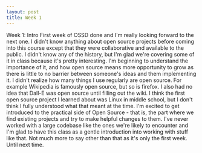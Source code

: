 ```yaml
---
layout: post
title: Week 1
---
```


Week 1: Intro
First week of OSSD done and I'm really looking forward to the next one. I didn't know anything about open source projects before coming into this course except that they were collaborative and available to the public. I didn't know any of the history, but I'm glad we're covering some of it in class because it's pretty interesting. I'm beginning to understand the importance of it, and how open source means more opportunity to grow as there is little to no barrier between someone's ideas and them implementing it.
I didn't realize how many things I use regularly are open source. For example Wikipedia is famously open source, but so is firefox. I also had no idea that Dall-E was open source until filling out the wiki. I think the first open source project I learned about was Linux in middle school, but I don't think I fully understood what that meant at the time.
I'm excited to get introduced to the practical side of Open Source - that is, the part where we find existing projects and try to make helpful changes to them. I've never worked with a large codebase like the ones we're likely to encounter and I'm glad to have this class as a gentle introduction into working with stuff like that. 
Not much more to say other than that as it's only the first week. Until next time.
